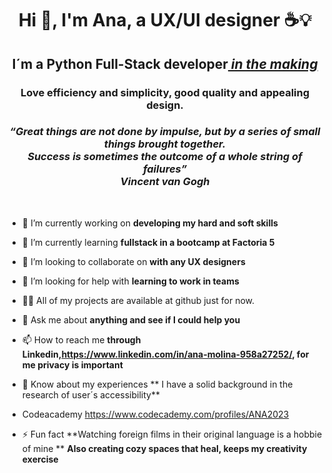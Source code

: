 <h1 align="center">Hi 👋, I'm Ana, a UX/UI designer ☕💡</h1>
<h2 align="center">I´m a Python Full-Stack developer<em><u> in the making</u></em></h2>
                                                      
<h3 align="center">Love efficiency and simplicity, good quality and appealing design.</h3>
<h3 align="center"><em><strong>“Great things are not done by impulse, but by a series of small things brought together.<br>Success is sometimes the outcome of a whole string of failures”<br>Vincent van Gogh</strong></em></h3>
<br>
<p align="center">


- 🔭 I’m currently working on **developing my hard and soft skills**

- 🌱 I’m currently learning **fullstack in a bootcamp at Factoria 5**

- 👯 I’m looking to collaborate on **with any UX designers**

- 🤝 I’m looking for help with **learning to work in teams**

- 👨‍💻 All of my projects are available at github just for now.

- 💬 Ask me about **anything and see if I could help you**

- 📫 How to reach me **through Linkedin,https://www.linkedin.com/in/ana-molina-958a27252/, for me privacy is important**

- 📄 Know about my experiences ** I have a solid background in the research of user´s accessibility**
  
- Codeacademy https://www.codecademy.com/profiles/ANA2023

- ⚡ Fun fact **Watching foreign films in their original language is a hobbie of mine **
              **Also creating cozy spaces that heal, keeps my creativity exercise**

</p>
